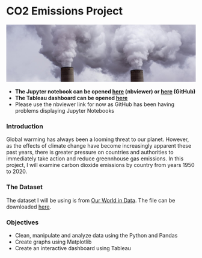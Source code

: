 # CO2 Emissions Project

![emissions](images/power-plant-carbon-emissions.jpg)

- **The Jupyter notebook can be opened [here](https://nbviewer.org/github/seanjkk/co2-emissions-project/blob/main/analysis.ipynb) (nbviewer) or [here](analysis.ipynb) (GitHub)**
- **The Tableau dashboard can be opened [here](https://public.tableau.com/views/CarbonDioxideEmissions_16432672351780/Dashboard?:language=en-US&:display_count=n&:origin=viz_share_link)**
- Please use the nbviewer link for now as GitHub has been having problems displaying Jupyter Notebooks


### Introduction

Global warming has always been a looming threat to our planet. However, as the effects of climate change have become increasingly apparent these past years, there is greater pressure on countries and authorities to immediately take action and reduce greennhouse gas emissions. In this project, I will examine carbon dioxide emissions by country from years 1950 to 2020.

### The Dataset

The dataset I will be using is from [Our World in Data](https://ourworldindata.org/). The file can be downloaded [here](https://github.com/owid/co2-data).

### Objectives

- Clean, manipulate and analyze data using the Python and Pandas
- Create graphs using Matplotlib
- Create an interactive dashboard using Tableau

